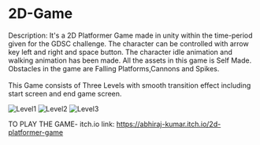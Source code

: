 # 2D-Game

Description:
It's a 2D Platformer Game made in unity within the time-period given for the GDSC challenge.
The character can be controlled with arrow key left and right and space button.
The character idle animation and walking animation has been made.
All the assets in this game is Self Made.
<br>Obstacles in the game are Falling Platforms,Cannons and Spikes.</br>
<br>This Game consists of Three Levels with smooth transition effect including start screen and end game screen.</br>

![Level1](https://github.com/Quantique-Realm/2D-Game/assets/75321824/c4029f12-89ad-4710-ae14-b676b560a3f1)
![Level2](https://github.com/Quantique-Realm/2D-Game/assets/75321824/e089ee5c-545d-4c61-b390-555682ac6ab4)
![Level3](https://github.com/Quantique-Realm/2D-Game/assets/75321824/6bcffe25-cb93-47ad-aa56-e00da8879811)

TO PLAY THE GAME-
itch.io link:
https://abhiraj-kumar.itch.io/2d-platformer-game

